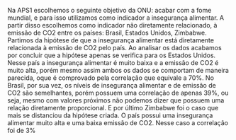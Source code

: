 Na APS1 escolhemos o seguinte objetivo da ONU: acabar com a fome mundial,  e para isso utilizamos como indicador a insegurança alimentar. A partir disso escolhemos como indicador não diretamente relacionado, à emissão de CO2 entre os países: Brasil, Estados Unidos, Zimbabwe. Partimos da hipótese de que a insegurança alimentar está diretamente relacionada à emissão de CO2 pelo país.
Ao analisar os dados acabamos por concluir que a hipótese apenas se verifica para os Estados Unidos. Nesse país a insegurança alimentar é muito baixa e a emissão de CO2 é muito alta, porém mesmo assim ambos os dados se comportam de maneira parecida, oque é comprovado pela correlação que equivale a 70%.
No Brasil, por sua vez, os níveis de insegurança alimentar e de emissão de CO2 são semelhantes, porém possuem uma correlação de apenas 39%, ou seja, mesmo com valores próximos não podemos dizer que possuem uma relação diretamente proporcional.
E por último Zimbabwe foi o caso que mais se distanciou da hipótese criada. O país possui uma insegurança alimentar muito alta e uma baixa emissão de CO2. Nesse caso a correlação foi de 3%
